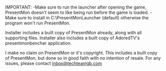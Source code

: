 IMPORTANT:
-Make sure to run the launcher after opening the game, PresentMon doesn't seem to like being run before the game is loaded.
-Make sure to install in C:\PresentMonLauncher (default) otherwise the program won't run PresentMon.


Installer includes a built copy of PresentMon already, along with all supporting files.
Installer also includes a built copy of AdoredTV's presentmonbencher application.

I make no claim on PresentMon or it's copyright. This includes a built copy of PresentMon, but done so in good faith with no intention of resale.
For any issues, please contact inbox@techteamgb.com 
